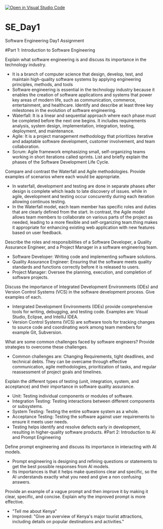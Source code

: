 [![Open in Visual Studio Code](https://classroom.github.com/assets/open-in-vscode-2e0aaae1b6195c2367325f4f02e2d04e9abb55f0b24a779b69b11b9e10269abc.svg)](https://classroom.github.com/online_ide?assignment_repo_id=15565599&assignment_repo_type=AssignmentRepo)
# SE_Day1
Software Engineering Day1 Assignment

#Part 1: Introduction to Software Engineering

Explain what software engineering is and discuss its importance in the technology industry.
- It is a branch of computer science that design, develop, test, and maintain high-quality software systems by applying engineering principles, methods, and tools 
- Software engineering is essential in the technology industry because it enables the creation of software applications and systems that power key areas of modern life, such as communication, commerce, entertainment, and healthcare.
Identify and describe at least three key milestones in the evolution of software engineering.
 - Waterfall: It is a linear and sequential approach where each phase must be completed before the next one begins. It includes requirements analysis, system design, implementation, integration, testing, deployment, and maintenance.
 - Agile: It is a project management methodology that prioritizes iterative and adaptable software development, customer involvement, and team collaboration.
 - Scrum: Agile framework emphasizing small, self-organizing teams working in short iterations called sprints.
List and briefly explain the phases of the Software Development Life Cycle.


Compare and contrast the Waterfall and Agile methodologies. Provide examples of scenarios where each would be appropriate.
- In waterfall, development and testing are done in separate phases after design is complete which leads to late discovery of issues. while in agile, development and testing occur concurently during each iteration allowing continuos testing.
- In the Waterfall model, each team member has specific roles and duties that are clearly defined from the start. In contrast, the Agile model allows team members to collaborate on various parts of the project as needed, leading to a more flexible and self-organizing team.thing makes it appropriate for enhancing existing web application with new features based on user feedback.
 
Describe the roles and responsibilities of a Software Developer, a Quality Assurance Engineer, and a Project Manager in a software engineering team.
- Software Developer: Writing code and implementing software solutions.
- Quality Assurance Engineer: Ensuring that the software meets quality standards and functions correctly before it is released to users.
- Project Manager: Oversee the planning, execution, and completion of software projects.

Discuss the importance of Integrated Development Environments (IDEs) and Version Control Systems (VCS) in the software development process. Give examples of each.
- Intergrated Development Environments (IDEs) provide comprehensive tools for writing, debugging, and testing code. Examples are: Visual Studio, Eclipse, and IntelliJ IDEA.
- Version Control Systems (VCS) are software tools for tracking changes to source code and coordinating work among team members for example Git, Subversion.

What are some common challenges faced by software engineers? Provide strategies to overcome these challenges.
- Common challenges are: Changing Requirements, tight deadlines, and technical debts. They can be overcame through effective communication, agile methodologies, prioritization of tasks, and regular reassessment of project goals and timelines.

Explain the different types of testing (unit, integration, system, and acceptance) and their importance in software quality assurance.
- Unit: Testing individual components or modules of software.
- Integration Testing: Testing interactions between different components or subsystems.
- System Testing: Testing the entire software system as a whole.
- Acceptance Testing: Testing the software against user requirements to ensure it meets user needs.
- Testing helps identify and resolve defects early in development, resulting in higher-quality software products.
#Part 2: Introduction to AI and Prompt Engineering


Define prompt engineering and discuss its importance in interacting with AI models.
- Prompt engineering is designing and refining questions or statements to get the best possible responses from AI models.
- Its importances is that it helps make questions clear and specific, so the AI understands exactly what you need and give a non confusing answers.

Provide an example of a vague prompt and then improve it by making it clear, specific, and concise. Explain why the improved prompt is more effective.
- "Tell me about Kenya"
- Improved: "Give an overview of Kenya's major tourist attractions, including details on popular destinations and activities."

